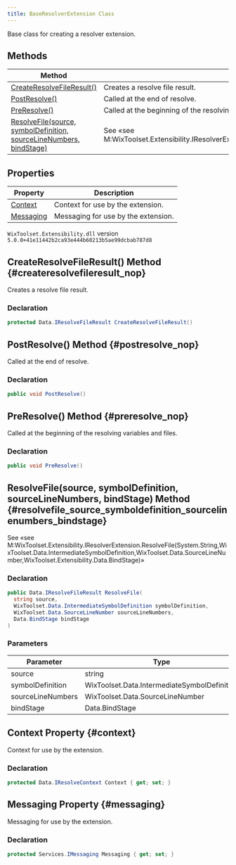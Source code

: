 ```yaml
---
title: BaseResolverExtension Class
---
```

Base class for creating a resolver extension.
## Methods
| Method | Description |
| ------ | ----------- |
| [CreateResolveFileResult()](#createresolvefileresult_nop) | Creates a resolve file result. |
| [PostResolve()](#postresolve_nop) | Called at the end of resolve. |
| [PreResolve()](#preresolve_nop) | Called at the beginning of the resolving variables and files. |
| [ResolveFile(source, symbolDefinition, sourceLineNumbers, bindStage)](#resolvefile_source_symboldefinition_sourcelinenumbers_bindstage) | See «see M:WixToolset.Extensibility.IResolverExtension.ResolveFile(System.String,WixToolset.Data.IntermediateSymbolDefinition,WixToolset.Data.SourceLineNumber,WixToolset.Extensibility.Data.BindStage)»  |
## Properties
| Property | Description |
| ------ | ----------- |
| [Context](#context) | Context for use by the extension. |
| [Messaging](#messaging) | Messaging for use by the extension. |
`WixToolset.Extensibility.dll` version `5.0.0+41e11442b2ca93e444b60213b5ae99dcbab787d8`
## CreateResolveFileResult() Method {#createresolvefileresult_nop}
Creates a resolve file result.
### Declaration
```cs
protected Data.IResolveFileResult CreateResolveFileResult()
```
## PostResolve() Method {#postresolve_nop}
Called at the end of resolve.
### Declaration
```cs
public void PostResolve()
```
## PreResolve() Method {#preresolve_nop}
Called at the beginning of the resolving variables and files.
### Declaration
```cs
public void PreResolve()
```
## ResolveFile(source, symbolDefinition, sourceLineNumbers, bindStage) Method {#resolvefile_source_symboldefinition_sourcelinenumbers_bindstage}
See «see M:WixToolset.Extensibility.IResolverExtension.ResolveFile(System.String,WixToolset.Data.IntermediateSymbolDefinition,WixToolset.Data.SourceLineNumber,WixToolset.Extensibility.Data.BindStage)»
### Declaration
```cs
public Data.IResolveFileResult ResolveFile(
  string source,
  WixToolset.Data.IntermediateSymbolDefinition symbolDefinition,
  WixToolset.Data.SourceLineNumber sourceLineNumbers,
  Data.BindStage bindStage
)
```
### Parameters
| Parameter | Type | Description |
| --------- | ---- | ----------- |
| source | string |  |
| symbolDefinition | WixToolset.Data.IntermediateSymbolDefinition |  |
| sourceLineNumbers | WixToolset.Data.SourceLineNumber |  |
| bindStage | Data.BindStage |  |
## Context Property {#context}
Context for use by the extension.
### Declaration
```cs
protected Data.IResolveContext Context { get; set; }
```
## Messaging Property {#messaging}
Messaging for use by the extension.
### Declaration
```cs
protected Services.IMessaging Messaging { get; set; }
```
